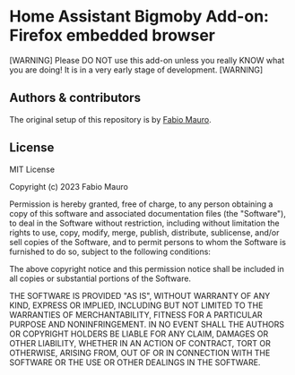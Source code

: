 # Home Assistant Bigmoby Add-on: Firefox embedded browser

[WARNING] Please DO NOT use this add-on unless you really KNOW what you are doing! It is in a very early stage of development. [WARNING]

## Authors & contributors

The original setup of this repository is by [Fabio Mauro][bigmoby].

## License

MIT License

Copyright (c) 2023 Fabio Mauro

Permission is hereby granted, free of charge, to any person obtaining a copy
of this software and associated documentation files (the "Software"), to deal
in the Software without restriction, including without limitation the rights
to use, copy, modify, merge, publish, distribute, sublicense, and/or sell
copies of the Software, and to permit persons to whom the Software is
furnished to do so, subject to the following conditions:

The above copyright notice and this permission notice shall be included in all
copies or substantial portions of the Software.

THE SOFTWARE IS PROVIDED "AS IS", WITHOUT WARRANTY OF ANY KIND, EXPRESS OR
IMPLIED, INCLUDING BUT NOT LIMITED TO THE WARRANTIES OF MERCHANTABILITY,
FITNESS FOR A PARTICULAR PURPOSE AND NONINFRINGEMENT. IN NO EVENT SHALL THE
AUTHORS OR COPYRIGHT HOLDERS BE LIABLE FOR ANY CLAIM, DAMAGES OR OTHER
LIABILITY, WHETHER IN AN ACTION OF CONTRACT, TORT OR OTHERWISE, ARISING FROM,
OUT OF OR IN CONNECTION WITH THE SOFTWARE OR THE USE OR OTHER DEALINGS IN THE
SOFTWARE.

[bigmoby]: https://github.com/bigmoby
[original_project]: https://github.com/hassio-addons/addon-embedded-browser
[contributors]: https://github.com/bigmoby/addon-embedded-browser/graphs/contributors
